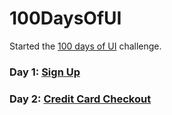 # 100DaysOfUI

Started the [100 days of UI](http://www.dailyui.co/) challenge.

### Day 1: [Sign Up](https://codepen.io/anewmodern/full/vJopoE/)
### Day 2: [Credit Card Checkout](https://codepen.io/anewmodern/full/GMKwzG/)
